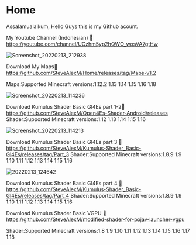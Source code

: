# Home
Assalamualaikum, Hello Guys this is my Github acount.

My Youtube Channel (Indonesian) 🔽
https://youtube.com/channel/UCzhm5yp2hQWO_wosVA7gtHw

![Screenshot_20220213_212938](https://user-images.githubusercontent.com/83632207/153758081-62b46f1c-ea6c-46bb-a6d1-cdd52839b343.jpg)

Download My Maps🔽
https://github.com/SteveAlexM/Home/releases/tag/Maps-v1.2

Maps:Supported Minecraft versions:1.12.2 1.13 1.14 1.15 1.16 1.18

![Screenshot_20220213_114236](https://user-images.githubusercontent.com/83632207/153739003-1fa57011-b2b8-4c1d-96eb-e09e1f1a6e5a.jpg)

Download Kumulus Shader Basic Gl4Es part 1-2🔽
https://github.com/SteveAlexM/Open4Es-Shader-Android/releases
Shader:Supported Minecraft versions:1.12 1.13 1.14 1.15 1.16

![Screenshot_20220213_114213](https://user-images.githubusercontent.com/83632207/153739048-6a085417-6144-4454-9dc3-4504006f4495.jpg)

Download Kumulus Shader Basic Gl4Es part 3 🔽
https://github.com/SteveAlexM/Kumulus-Shader_Basic-Gl4Es/releases/tag/Part_3
Shader:Supported Minecraft versions:1.8.9 1.9 1.10 1.11 1.12 1.13 1.14 1.15 1.16

![20220213_124642](https://user-images.githubusercontent.com/83632207/153740639-57777713-21ea-4f1c-bbbb-f5e325abcb5b.png)

Download Kumulus Shader Basic Gl4Es part 4 🔽
https://github.com/SteveAlexM/Kumulus-Shader_Basic-Gl4Es/releases/tag/Part_4
Shader:Supported Minecraft versions:1.8.9 1.9 1.10 1.11 1.12 1.13 1.14 1.15 1.16


Download Kumulus Shader Basic VGPU 🔽
https://github.com/SteveAlexM/modified-shader-for-pojav-launcher-vgpu

Shader:Supported Minecraft versions:1.8 1.9 1.10 1.11 1.12 1.13 1.14 1.15 1.16 1.17 1.18

